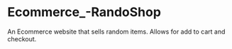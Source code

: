 # Ecommerce_-RandoShop

An Ecommerce website that sells random items. Allows for add to cart and checkout.
